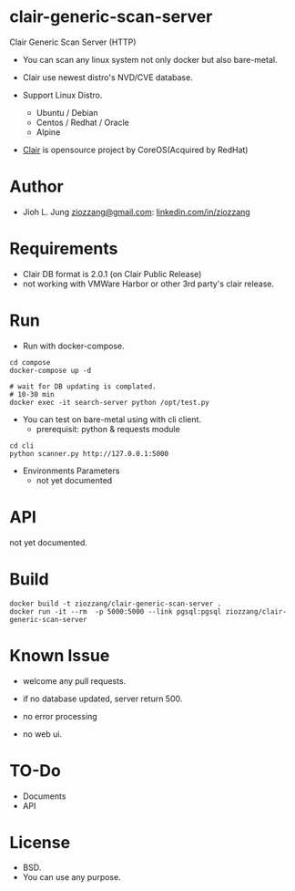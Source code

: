 # clair-generic-scan-server

Clair Generic Scan Server (HTTP)

* You can scan any linux system not only docker but also bare-metal.
* Clair use newest distro's NVD/CVE database.

* Support Linux Distro.
    * Ubuntu / Debian
    * Centos / Redhat / Oracle
    * Alpine

* [Clair](https://github.com/coreos/clair/) is opensource project by CoreOS(Acquired by RedHat)

# Author
* Jioh L. Jung <ziozzang@gmail.com>: [linkedin.com/in/ziozzang](https://linkedin.com/in/ziozzang)

# Requirements
* Clair DB format is 2.0.1 (on Clair Public Release)
* not working with VMWare Harbor or other 3rd party's clair release.


# Run

* Run with docker-compose.
```
cd compose
docker-compose up -d

# wait for DB updating is complated.
# 10-30 min
docker exec -it search-server python /opt/test.py

```

* You can test on bare-metal using with cli client.
    * prerequisit: python & requests module
```
cd cli
python scanner.py http://127.0.0.1:5000
```

* Environments Parameters
    * not yet documented


# API

not yet documented.

# Build

```
docker build -t ziozzang/clair-generic-scan-server .
docker run -it --rm  -p 5000:5000 --link pgsql:pgsql ziozzang/clair-generic-scan-server

```

# Known Issue
* welcome any pull requests.


* if no database updated, server return 500.
* no error processing
* no web ui.

# TO-Do

* Documents
* API

# License
* BSD.
* You can use any purpose.





